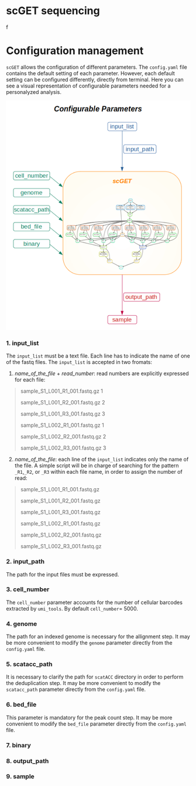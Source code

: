 # scGET sequencing
f
# Configuration management
`scGET` allows the configuration of different parameters. The `config.yaml` file contains the default setting of each parameter. However, each default setting can be configured differently, directly from terminal. Here you can see a visual representation of configurable parameters needed for a personalyzed analysis.

![conf_params](conf_params.png)


### 1. input_list



The `input_list` must be a text file. Each line has to indicate the name of one of the fastq files. The `input_list` is accepted in two fromats:
1. *name_of_the_file* + *read_number*: read numbers are explicitly expressed for each file:
> sample_S1_L001_R1_001.fastq.gz 1
> 
> sample_S1_L001_R2_001.fastq.gz 2
> 
> sample_S1_L001_R3_001.fastq.gz 3
> 
> sample_S1_L002_R1_001.fastq.gz 1
> 
> sample_S1_L002_R2_001.fastq.gz 2
> 
> sample_S1_L002_R3_001.fastq.gz 3
    

2. *name_of_the_file*: each line of the `input_list` indicates only the name of the file. A simple script will be in charge of searching for the pattern `_R1`,`_R2`, or `_R3` within each file name, in order to assign the number of read:
> sample_S1_L001_R1_001.fastq.gz 
> 
> sample_S1_L001_R2_001.fastq.gz 
> 
> sample_S1_L001_R3_001.fastq.gz 
> 
> sample_S1_L002_R1_001.fastq.gz 
> 
> sample_S1_L002_R2_001.fastq.gz 
> 
> sample_S1_L002_R3_001.fastq.gz 


### 2. input_path

The path for the input files must be expressed.

### 3. cell_number
The `cell_number` parameter accounts for the number of cellular barcodes extracted by `umi_tools`. By default `cell_number`= 5000.
### 4. genome
The path for an indexed genome is necessary for the allignment step. It may be more convenient to modify the `genome` parameter directly from the `config.yaml` file.
### 5. scatacc_path
It is necessary to clarify the path for `scatACC` directory in order to perform the deduplication step. It may be more convenient to modify the `scatacc_path` parameter directly from the `config.yaml` file.
### 6. bed_file
This parameter is mandatory for the peak count step. It may be more convenient to modify the `bed_file` parameter directly from the `config.yaml` file.
### 7. binary

### 8. output_path
### 9. sample
